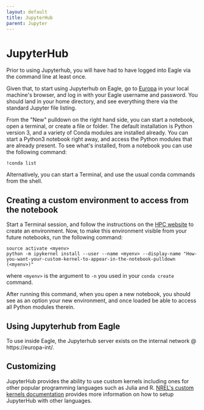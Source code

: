 ```yaml
---
layout: default
title: JupyterHub
parent: Jupyter
---
```


# JupyterHub
Prior to using Jupyterhub, you will have had to have logged into Eagle via the command line at least once.

Given that, to start using Jupyterhub on Eagle, go to [Europa](https://europa.hpc.nrel.gov) in your local machine's browser, and log in with your Eagle username and password. 
You should land in your home directory, and see everything there via the standard Jupyter file listing.

From the "New" pulldown on the right hand side, you can start a notebook, open a terminal, or create a file or folder. 
The default installation is Python version 3, and a variety of Conda modules are installed already. You can start a
Python3 notebook right away, and access the Python modules that are already present. To see what's installed, from a notebook
you can use the following command:

```
!conda list
```

Alternatively, you can start a Terminal, and use the usual conda commands from the shell.

## Creating a custom environment to access from the notebook

Start a Terminal session, and follow the instructions on the [HPC website](https://www.nrel.gov/hpc/eagle-software-python.html) 
to create an environment. Now, to make this environment visible from your future notebooks, run the following command:

```
source activate <myenv>
python -m ipykernel install --user --name <myenv> --display-name "How-you-want-your-custom-kernel-to-appear-in-the-notebook-pulldown (<myenv>)"
```

where `<myenv>` is the argument to `-n` you used in your `conda create` command.

After running this command, when you open a new notebook, you should see as an option your new environment, and once loaded
be able to access all Python modules therein.

## Using Jupyterhub from Eagle

To use inside Eagle, the Jupyterhub server exists on the internal network @ https://europa-int/.

## Customizing 

JupyterHub provides the ability to use custom kernels including ones for other popular programming languages such as Julia and R. [NREL's custom kernels documentation](https://www.nrel.gov/hpc/jupyterhub.html) provides more information on how to setup JupyterHub with other languages. 